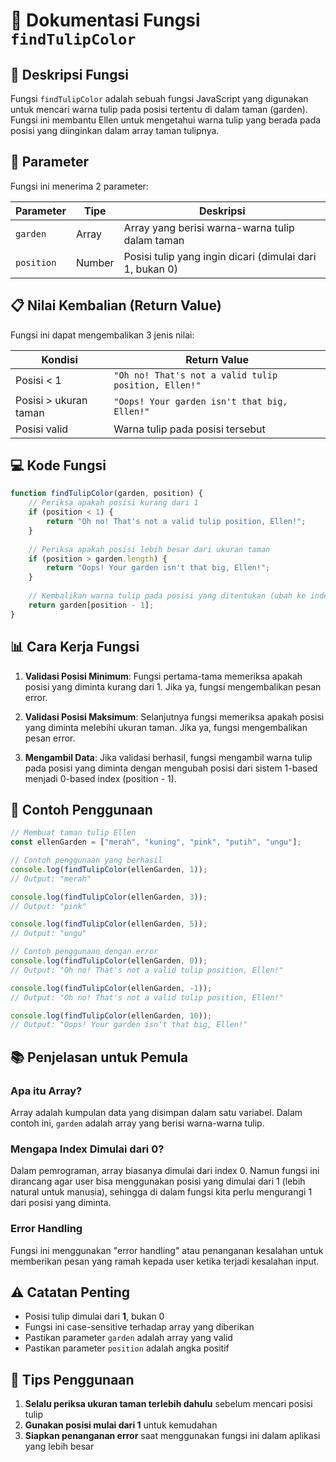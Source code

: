 # 🌷 Dokumentasi Fungsi `findTulipColor`

## 📝 Deskripsi Fungsi

Fungsi `findTulipColor` adalah sebuah fungsi JavaScript yang digunakan untuk mencari warna tulip pada posisi tertentu di dalam taman (garden). Fungsi ini membantu Ellen untuk mengetahui warna tulip yang berada pada posisi yang diinginkan dalam array taman tulipnya.

## 🔧 Parameter

Fungsi ini menerima 2 parameter:

| Parameter | Tipe | Deskripsi |
|-----------|------|-----------|
| `garden` | Array | Array yang berisi warna-warna tulip dalam taman |
| `position` | Number | Posisi tulip yang ingin dicari (dimulai dari 1, bukan 0) |

## 📋 Nilai Kembalian (Return Value)

Fungsi ini dapat mengembalikan 3 jenis nilai:

| Kondisi | Return Value |
|---------|--------------|
| Posisi < 1 | `"Oh no! That's not a valid tulip position, Ellen!"` |
| Posisi > ukuran taman | `"Oops! Your garden isn't that big, Ellen!"` |
| Posisi valid | Warna tulip pada posisi tersebut |

## 💻 Kode Fungsi

```javascript
function findTulipColor(garden, position) {
    // Periksa apakah posisi kurang dari 1
    if (position < 1) {
        return "Oh no! That's not a valid tulip position, Ellen!";
    }
    
    // Periksa apakah posisi lebih besar dari ukuran taman
    if (position > garden.length) {
        return "Oops! Your garden isn't that big, Ellen!";
    }
    
    // Kembalikan warna tulip pada posisi yang ditentukan (ubah ke indeks berbasis 0)
    return garden[position - 1];
}
```

## 📊 Cara Kerja Fungsi

1. **Validasi Posisi Minimum**: Fungsi pertama-tama memeriksa apakah posisi yang diminta kurang dari 1. Jika ya, fungsi mengembalikan pesan error.

2. **Validasi Posisi Maksimum**: Selanjutnya fungsi memeriksa apakah posisi yang diminta melebihi ukuran taman. Jika ya, fungsi mengembalikan pesan error.

3. **Mengambil Data**: Jika validasi berhasil, fungsi mengambil warna tulip pada posisi yang diminta dengan mengubah posisi dari sistem 1-based menjadi 0-based index (position - 1).

## 🎯 Contoh Penggunaan

```javascript
// Membuat taman tulip Ellen
const ellenGarden = ["merah", "kuning", "pink", "putih", "ungu"];

// Contoh penggunaan yang berhasil
console.log(findTulipColor(ellenGarden, 1));
// Output: "merah"

console.log(findTulipColor(ellenGarden, 3));
// Output: "pink"

console.log(findTulipColor(ellenGarden, 5));
// Output: "ungu"

// Contoh penggunaan dengan error
console.log(findTulipColor(ellenGarden, 0));
// Output: "Oh no! That's not a valid tulip position, Ellen!"

console.log(findTulipColor(ellenGarden, -1));
// Output: "Oh no! That's not a valid tulip position, Ellen!"

console.log(findTulipColor(ellenGarden, 10));
// Output: "Oops! Your garden isn't that big, Ellen!"
```

## 📚 Penjelasan untuk Pemula

### Apa itu Array?
Array adalah kumpulan data yang disimpan dalam satu variabel. Dalam contoh ini, `garden` adalah array yang berisi warna-warna tulip.

### Mengapa Index Dimulai dari 0?
Dalam pemrograman, array biasanya dimulai dari index 0. Namun fungsi ini dirancang agar user bisa menggunakan posisi yang dimulai dari 1 (lebih natural untuk manusia), sehingga di dalam fungsi kita perlu mengurangi 1 dari posisi yang diminta.

### Error Handling
Fungsi ini menggunakan "error handling" atau penanganan kesalahan untuk memberikan pesan yang ramah kepada user ketika terjadi kesalahan input.

## ⚠️ Catatan Penting

- Posisi tulip dimulai dari **1**, bukan 0
- Fungsi ini case-sensitive terhadap array yang diberikan
- Pastikan parameter `garden` adalah array yang valid
- Pastikan parameter `position` adalah angka positif

## 🎨 Tips Penggunaan

1. **Selalu periksa ukuran taman terlebih dahulu** sebelum mencari posisi tulip
2. **Gunakan posisi mulai dari 1** untuk kemudahan
3. **Siapkan penanganan error** saat menggunakan fungsi ini dalam aplikasi yang lebih besar
